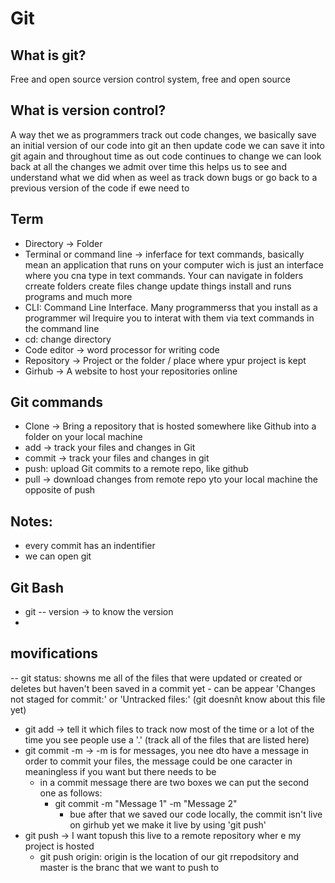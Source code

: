 # Git
## What is git?
Free and open source version control system, free and open source 
## What is version control? 
A way thet we as programmers track out code changes, we basically save an initial version of our code into git an then update code we can save it into git again 
and throughout time as out code continues to change we can look back at all the changes we admit over time
this helps us to see and understand what we did when as weel as track down bugs or go back to a previous version of the code if ewe need to
## Term
- Directory -> Folder
- Terminal or command line -> inferface for text commands, basically mean an application that runs on your computer
wich is just an interface where you cna type in text commands. Your can navigate in folders 
crreate folders create files change update things install and runs programs and much more
- CLI: Command Line Interface. Many programmerss that you install as a programmer wil lrequire you to interat with them via text commands in the command line
- cd: change directory
- Code editor -> word processor for writing code
- Repository -> Project or the folder / place where ypur project is kept
- Girhub -> A website to host your repositories online
## Git commands
- Clone -> Bring a repository that is hosted somewhere like Github into a folder on your local machine
- add -> track your files and changes in Git 
- commit -> track your files and changes in git
- push: upload Git commits to a remote repo, like github
- pull -> download changes from remote repo yto your local machine the opposite of push

## Notes:
- every commit has an indentifier
- we can open git

## Git Bash
- git -- version -> to know the version 
- 

## movifications
-- git status: showns me all of the files that were updated or created or deletes but haven't been saved in a commit yet
    - can be appear 'Changes not staged for commit:' or 'Untracked files:' (git doesnñt know about this file yet) 
- git add -> tell it which files to track now most of the time or a lot of the time you see people use a '.' (track all of the files that are listed here)
- git commit -m -> -m is for messages, you nee dto have a message in order to commit your files, the message could be one caracter in meaningless if you want but there needs to be 
    - in a commit message there are two boxes we can put the second one as follows: 
        - git commit -m "Message 1" -m "Message 2"
            - bue after that we saved our code locally, the commit isn't live on girhub yet we make it live by using 'git push'
- git push -> I want topush this live to a remote repository wher e my project is hosted
    - git push origin: origin is the location of our git rrepodsitory and master is the branc that we want to push to 